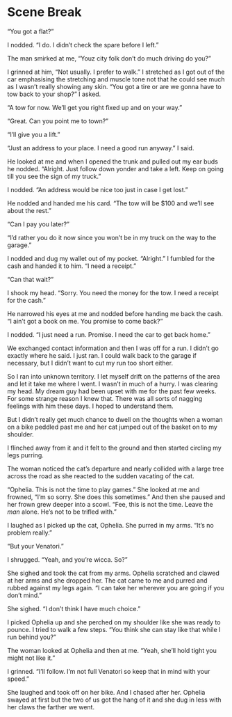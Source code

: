 # Scene Break

“You got a flat?”

I nodded. “I do. I didn’t check the spare before I left.”

The man smirked at me, “Youz city folk don’t do much driving do you?”

I grinned at him, “Not usually. I prefer to walk.” I stretched as I got out of the car emphasising the stretching and muscle tone not that he could see much as I wasn’t really showing any skin. “You got a tire or are we gonna have to tow back to your shop?” I asked.

“A tow for now. We’ll get you right fixed up and on your way.”

“Great. Can you point me to town?”

“I’ll give you a lift.”

“Just an address to your place. I need a good run anyway.” I said.

He looked at me and when I opened the trunk and pulled out my ear buds he nodded. “Alright. Just follow down yonder and take a left. Keep on going till you see the sign of my truck.”

I nodded. “An address would be nice too just in case I get lost.”

He nodded and handed me his card. “The tow will be $100 and we’ll see about the rest.”

“Can I pay you later?”

“I’d rather you do it now since you won’t be in my truck on the way to the garage.”

I nodded and dug my wallet out of my pocket. “Alright.” I fumbled for the cash and handed it to him. “I need a receipt.”

“Can that wait?”

I shook my head. “Sorry. You need the money for the tow. I need a receipt for the cash.”

He narrowed his eyes at me and nodded before handing me back the cash. “I ain’t got a book on me. You promise to come back?”

I nodded. “I just need a run. Promise. I need the car to get back home.”

We exchanged contact information and then I was off for a run. I didn’t go exactly where he said. I just ran. I could walk back to the garage if necessary, but I didn’t want to cut my run too short either.

So I ran into unknown territory. I let myself drift on the patterns of the area and let it take me where I went. I wasn’t in much of a hurry. I was clearing my head. My dream guy had been upset with me for the past few weeks. For some strange reason I knew that. There was all sorts of nagging feelings with him these days. I hoped to understand them.

But I didn’t really get much chance to dwell on the thoughts when a woman on a bike peddled past me and her cat jumped out of the basket on to my shoulder.

I flinched away from it and it felt to the ground and then started circling my legs purring.

The woman noticed the cat’s departure and nearly collided with a large tree across the road as she reacted to the sudden vacating of the cat.

“Ophelia. This is not the time to play games.” She looked at me and frowned, “I’m so sorry. She does this sometimes.” And then she paused and her frown grew deeper into a scowl. “Fee, this is not the time. Leave the _man_ alone. He’s not to be trifled with.”

I laughed as I picked up the cat, Ophelia. She purred in my arms. “It’s no problem really.”

“But your Venatori.”

I shrugged. “Yeah, and you’re wicca. So?”

She sighed and took the cat from my arms. Ophelia scratched and clawed at her arms and she dropped her. The cat came to me and purred and rubbed against my legs again. “I can take her wherever you are going if you don’t mind.”

She sighed. “I don’t think I have much choice.”

I picked Ophelia up and she perched on my shoulder like she was ready to pounce. I tried to walk a few steps. “You think she can stay like that while I run behind you?”

The woman looked at Ophelia and then at me. “Yeah, she’ll hold tight you might not like it.”

I grinned. “I’ll follow. I’m not full Venatori so keep that in mind with your speed.”

She laughed and took off on her bike. And I chased after her. Ophelia swayed at first but the two of us got the hang of it and she dug in less with her claws the farther we went.

